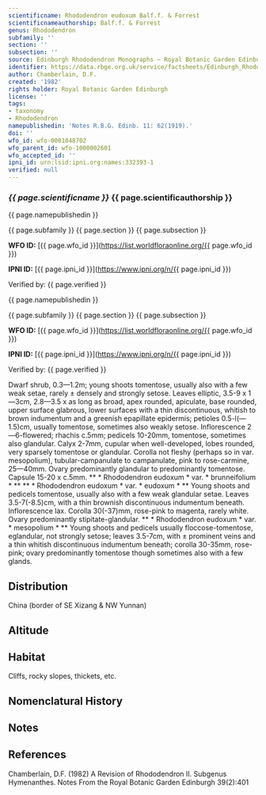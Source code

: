 ```yaml
---
scientificname: Rhododendron eudoxum Balf.f. & Forrest
scientificnameauthorship: Balf.f. & Forrest
genus: Rhododendron
subfamily: ''
section: ''
subsection: ''
source: Edinburgh Rhododendron Monographs – Royal Botanic Garden Edinburgh
identifier: https://data.rbge.org.uk/service/factsheets/Edinburgh_Rhododendron_Monographs.xhtml
author: Chamberlain, D.F.
created: '1982'
rights holder: Royal Botanic Garden Edinburgh
license: ''
tags:
- taxonomy
- Rhododendron
namepublishedin: 'Notes R.B.G. Edinb. 11: 62(1919).'
doi: ''
wfo_id: wfo-0001048702
wfo_parent_id: wfo-1000002601
wfo_accepted_id: ''
ipni_id: urn:lsid:ipni.org:names:332393-1
verified: null
---
```

### _{{ page.scientificname }}_ {{ page.scientificauthorship }}
 {{ page.namepublishedin }}

{{ page.subfamily }} {{ page.section }} {{ page.subsection }}

**WFO ID:** [{{ page.wfo_id }}](https://list.worldfloraonline.org/{{ page.wfo_id }})

**IPNI ID:** [{{ page.ipni_id }}](https://www.ipni.org/n/{{ page.ipni_id }})

Verified by: {{ page.verified }}

 {{ page.namepublishedin }}

{{ page.subfamily }} {{ page.section }} {{ page.subsection }}

**WFO ID:** [{{ page.wfo_id }}](https://list.worldfloraonline.org/{{ page.wfo_id }})

**IPNI ID:** [{{ page.ipni_id }}](https://www.ipni.org/n/{{ page.ipni_id }})

Verified by: {{ page.verified }}



Dwarf shrub, 0.3—1.2m; young shoots tomentose, usually also with a few weak setae, rarely ± densely and strongly setose. Leaves elliptic, 3.5-9 x 1—3cm, 2.8—3.5 x as long as broad, apex rounded, apiculate, base rounded, upper surface glabrous, lower surfaces with a thin discontinuous, whitish to brown indumentum and a greenish epapillate epidermis; petioles 0.5-l(—1.5)cm, usually tomentose, sometimes also weakly setose. Inflorescence 2—6-flowered; rhachis c.5mm; pedicels 10-20mm, tomentose, sometimes also glandular. Calyx 2-7mm, cupular when well-developed, lobes rounded, very sparsely tomentose or glandular. Corolla not fleshy (perhaps so in var. mesopolium), tubular-campanulate to campanulate, pink to rose-carmine, 25—40mm. Ovary predominantly glandular to predominantly tomentose. Capsule 15-20 x c.5mm. ** * Rhododendron eudoxum * var. * brunneifolium * ** ** * Rhododendron eudoxum * var. * eudoxum * ** Young shoots and pedicels tomentose, usually also with a few weak glandular setae. Leaves 3.5-7(-8.5)cm, with a thin brownish discontinuous indumentum beneath. Inflorescence lax. Corolla 30(-37)mm, rose-pink to magenta, rarely white. Ovary predominantly stipitate-glandular. ** * Rhododendron eudoxum * var. * mesopolium * ** Young shoots and pedicels usually floccose-tomentose, eglandular, not strongly setose; leaves 3.5-7cm, with ± prominent veins and a thin whitish discontinuous indumentum beneath; corolla 30-35mm, rose-pink; ovary predominantly tomentose though sometimes also with a few glands.

## Distribution
China (border of SE Xizang & NW Yunnan)

## Altitude


## Habitat
Cliffs, rocky slopes, thickets, etc.

## Nomenclatural History

                       
## Notes


## References

Chamberlain, D.F. (1982) A Revision of Rhododendron II. Subgenus Hymenanthes. Notes From the Royal Botanic Garden Edinburgh 39(2):401
